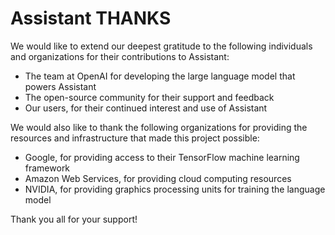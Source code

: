 # Assistant THANKS

We would like to extend our deepest gratitude to the following individuals and organizations for their contributions to Assistant:

- The team at OpenAI for developing the large language model that powers Assistant
- The open-source community for their support and feedback
- Our users, for their continued interest and use of Assistant

We would also like to thank the following organizations for providing the resources and infrastructure that made this project possible:

- Google, for providing access to their TensorFlow machine learning framework
- Amazon Web Services, for providing cloud computing resources
- NVIDIA, for providing graphics processing units for training the language model

Thank you all for your support!
